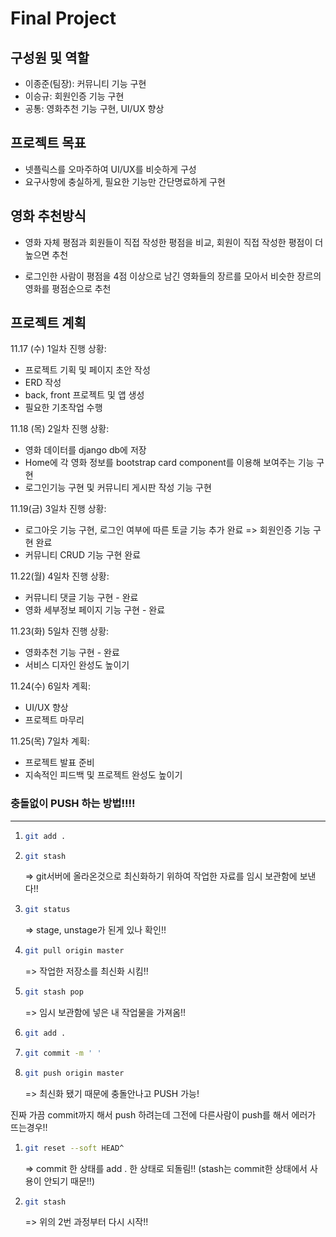 # Final Project

## 구성원 및 역할

- 이종준(팀장): 커뮤니티 기능 구현
- 이승규: 회원인증 기능 구현
- 공통: 영화추천 기능 구현, UI/UX 향상





## 프로젝트 목표

- 넷플릭스를 오마주하여 UI/UX를 비슷하게 구성
- 요구사항에 충실하게, 필요한 기능만 간단명료하게 구현





## 영화 추천방식

- 영화 자체 평점과 회원들이 직접 작성한 평점을 비교, 회원이 직접 작성한 평점이 더 높으면 추천

- 로그인한 사람이 평점을 4점 이상으로 남긴 영화들의 장르를 모아서 비슷한 장르의 영화를 평점순으로 추천





## 프로젝트 계획

11.17 (수) 1일차 진행 상황:

- 프로젝트 기획 및 페이지 초안 작성
- ERD 작성
- back, front 프로젝트 및 앱 생성
- 필요한 기초작업 수행



11.18 (목) 2일차 진행 상황:

- 영화 데이터를 django db에 저장
- Home에 각 영화 정보를 bootstrap card component를 이용해 보여주는 기능 구현
- 로그인기능 구현 및 커뮤니티 게시판 작성 기능 구현



11.19(금) 3일차 진행 상황:

- 로그아웃 기능 구현, 로그인 여부에 따른 토글 기능 추가 완료 => 회원인증 기능 구현 완료
- 커뮤니티 CRUD 기능 구현 완료



11.22(월) 4일차 진행 상황:

- 커뮤니티 댓글 기능 구현 - 완료
- 영화 세부정보 페이지 기능 구현 - 완료



11.23(화) 5일차 진행 상황:

- 영화추천 기능 구현 - 완료
- 서비스 디자인 완성도 높이기



11.24(수) 6일차 계획:

- UI/UX 향상
- 프로젝트 마무리



11.25(목) 7일차 계획:

- 프로젝트 발표 준비
- 지속적인 피드백 및 프로젝트 완성도 높이기





### 충돌없이 PUSH 하는 방법!!!!

------------------------------------------

1. ```bash
   git add .
   ```

2. ```bash
   git stash
   ```

   => git서버에 올라온것으로 최신화하기 위하여 작업한 자료를 임시 보관함에 보낸다!!

3. ```bash
   git status
   ```

   => stage, unstage가 된게 있나 확인!!

4. ```bash
   git pull origin master
   ```

   => 작업한 저장소를 최신화 시킴!!

5. ```bash
   git stash pop
   ```

    => 임시 보관함에 넣은 내 작업물을 가져옴!!

6. ```bash
   git add .
   ```

7. ```bash
   git commit -m ' '
   ```

8. ```bash
   git push origin master
   ```

   => 최신화 됐기 때문에 충돌안나고 PUSH 가능!

   

진짜 가끔 commit까지 해서 push 하려는데 그전에 다른사람이 push를 해서 에러가 뜨는경우!!

1. ```bash
   git reset --soft HEAD^
   ```

   => commit 한 상태를 add . 한 상태로 되돌림!! (stash는 commit한 상태에서 사용이 안되기 때문!!)

2. ```bash
   git stash
   ```

   => 위의 2번 과정부터 다시 시작!!